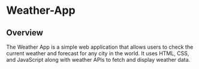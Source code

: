 # Weather-App

## Overview

The Weather App is a simple web application that allows users to check the current weather and forecast for any city in the world. It uses HTML, CSS, and JavaScript along with weather APIs to fetch and display weather data.
